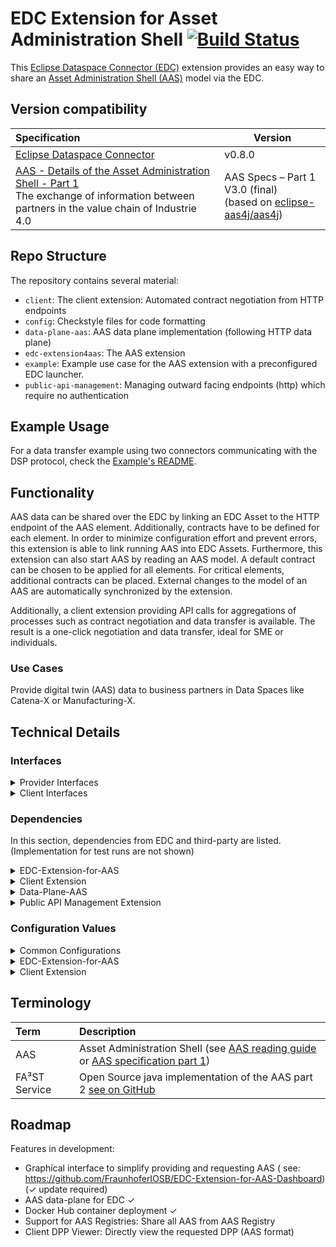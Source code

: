 # EDC Extension for Asset Administration Shell [![Build Status](https://github.com/FraunhoferIOSB/EDC-Extension-for-AAS/actions/workflows/gradle.yml/badge.svg)](https://github.com/FraunhoferIOSB/EDC-Extension-for-AAS/actions)

This [Eclipse Dataspace Connector (EDC)](https://github.com/eclipse-dataspaceconnector/DataSpaceConnector) extension
provides an easy way to share
an [Asset Administration Shell (AAS)](https://www.plattform-i40.de/SiteGlobals/IP/Forms/Listen/Downloads/EN/Downloads_Formular.html?cl2Categories_TechnologieAnwendungsbereich_name=Verwaltungsschale)
model via the EDC.

## Version compatibility

| Specification                                                                                                                                                                                                                                                                | Version                                                                                                      |
|:-----------------------------------------------------------------------------------------------------------------------------------------------------------------------------------------------------------------------------------------------------------------------------|--------------------------------------------------------------------------------------------------------------|
| [Eclipse Dataspace Connector](https://github.com/eclipse-dataspaceconnector/DataSpaceConnector)                                                                                                                                                                              | v0.8.0                                                                                                       |
| [AAS - Details of the Asset Administration Shell - Part 1](https://www.plattform-i40.de/IP/Redaktion/EN/Downloads/Publikation/Details_of_the_Asset_Administration_Shell_Part1_V3.html)<br />The exchange of information between partners in the value chain of Industrie 4.0 | AAS Specs – Part 1 V3.0 (final)<br/>(based on [eclipse-aas4j/aas4j](https://github.com/eclipse-aas4j/aas4j)) |

## Repo Structure

The repository contains several material:

- `client`: The client extension: Automated contract negotiation from HTTP endpoints
- `config`: Checkstyle files for code formatting
- `data-plane-aas`: AAS data plane implementation (following HTTP data plane)
- `edc-extension4aas`: The AAS extension
- `example`: Example use case for the AAS extension with a preconfigured EDC launcher.
- `public-api-management`: Managing outward facing endpoints (http) which require no authentication

<!-- ------------------Template Section --------------------------- -->

## Example Usage

For a data transfer example using two connectors communicating with the DSP protocol, check
the [Example's README](example/README.md).

## Functionality

AAS data can be shared over the EDC by linking an EDC Asset to the HTTP endpoint of the AAS element. Additionally,
contracts have to be defined for each element. In order to minimize configuration effort and prevent errors, this
extension is able to link running AAS into EDC Assets. Furthermore, this extension can also start AAS by reading an AAS
model. A default contract can be chosen to be applied for all elements. For critical elements, additional contracts can
be placed. External changes to the model of an AAS are automatically synchronized by the extension.

Additionally, a client extension providing API calls for aggregations of processes such as contract negotiation and data
transfer is available. The result is a one-click negotiation and data transfer, ideal for SME or individuals.

### Use Cases

Provide digital twin (AAS) data to business partners in Data Spaces like Catena-X or Manufacturing-X.

## Technical Details

### Interfaces

<details>

<summary>Provider Interfaces</summary>

| HTTP Method | Interface (edc:1234/api/...) ((a) = only for authenticated users) | Parameters ((r) = required)                                                                                                                            | Description                                                                                                                                                                                                                                                                                                               |
|:------------|:------------------------------------------------------------------|:-------------------------------------------------------------------------------------------------------------------------------------------------------|:--------------------------------------------------------------------------------------------------------------------------------------------------------------------------------------------------------------------------------------------------------------------------------------------------------------------------|
| GET         | config (a)                                                        | -                                                                                                                                                      | Get current extension configuration values.                                                                                                                                                                                                                                                                               |
| PUT         | config (a)                                                        | Body: Updated config values (JSON) (r)                                                                                                                 | Update config values.                                                                                                                                                                                                                                                                                                     |
| POST        | service (a)                                                       | Query Parameter "url" (r)                                                                                                                              | Register a standalone AAS service (e.g., FA³ST) to this extension.                                                                                                                                                                                                                                                        |
| DELETE      | service (a)                                                       | Query Parameter "url" (r)                                                                                                                              | Unregister an AAS service (e.g., FA³ST) from this extension, possibly shutting down the service if it has been started internally.                                                                                                                                                                                        |
| POST        | environment (a)                                                   | Query Parameters: "environment": Path to AAS environment (r), "port": Port of service to be created , "config": Path of AAS service configuration file | Create a new AAS service. Either (http) "port" or "config" must be given to ensure communication with the AAS service via an HTTP endpoint on the service's side. This command returns the URL of the newly created AAS service on success, which can be used to remove the service using the interface "DELETE /service" |
| GET         | selfDescription                                                   | -                                                                                                                                                      | Return self description of extension.                                                                                                                                                                                                                                                                                     |

</details>

<details>
<summary>Client Interfaces</summary>

| HTTP Method | Interface (edc:1234/api/automated/...) ((a) = only for authenticated users) | Parameters ((r) = required)                                                                                                                                        | Description                                                                                                                                                                                                                                                                                                                                      |
|:------------|:----------------------------------------------------------------------------|:-------------------------------------------------------------------------------------------------------------------------------------------------------------------|:-------------------------------------------------------------------------------------------------------------------------------------------------------------------------------------------------------------------------------------------------------------------------------------------------------------------------------------------------|
| POST        | negotiate (a)                                                               | Query Parameter "providerUrl": URL (r), Query Parameter "providerId": String (r), Query Parameter "assetId": String (r), Query Parameter "dataDestinationUrl": URL | Perform an automated contract negotiation with a provider (given provider URL and ID) and get the data stored for the specified asset. Optionally, a data destination URL can be specified where the data is sent to instead of the extension's log.                                                                                             |
| GET         | dataset (a)                                                                 | Query Parameter "providerUrl": URL (r), Query Parameter "assetId": String (r), Query Parameter "providerId": String (r)                                            | Get dataset from the specified provider's catalog that contains the specified asset's policies.                                                                                                                                                                                                                                                  |
| POST        | negotiateContract (a)                                                       | request body: org.eclipse.edc.connector.contract.spi.types.negotiation.ContractRequest (r)                                                                         | Using a contractRequest (JSON in http request body), negotiate a contract. Returns the corresponding agreementId on success.                                                                                                                                                                                                                     |
| GET         | transfer (a)                                                                | Query Parameter "providerUrl": URL (r), Query Parameter "agreementId": String (r), Query Parameter "assetId": String (r), Query Parameter "dataDestinationUrl"     | Submits a data transfer request to the providerUrl. On success, returns the data behind the specified asset. Optionally, a data destination URL can be specified where the data is sent to instead of the extension's log.                                                                                                                       |
| POST        | acceptedPolicies (a)                                                        | request body: List of PolicyDefinitions (JSON) (r)                                                                                                                 | Adds the given PolicyDefinitions to the accepted PolicyDefinitions list (Explanation: On fully automated negotiation, the provider's PolicyDefinition is matched against the consumer's accepted PolicyDefinitions list. If any PolicyDefinition fits the provider's, the negotiation continues.) Returns "OK"-Response if requestBody is valid. |
| GET         | acceptedPolicies (a)                                                        | -                                                                                                                                                                  | Returns the client extension's accepted policy definitions for fully automated negotiation.                                                                                                                                                                                                                                                      |
| DELETE      | acceptedPolicies (a)                                                        | request body: PolicyDefinition: PolicyDefinition (JSON) (r)                                                                                                        | Updates the client extension's accepted policy definition with the same policyDefinitionId as the request.                                                                                                                                                                                                                                       |
| PUT         | acceptedPolicies (a)                                                        | request body: PolicyDefinitionId: String (JSON) (r)                                                                                                                | Deletes a client extension's accepted policy definition with the same policyDefinitionId as the request.                                                                                                                                                                                                                                         |

</details>

### Dependencies

In this section, dependencies from EDC and third-party are listed. (Implementation for test runs are not shown)
<details>
<summary>EDC-Extension-for-AAS</summary>

| Name                                          | Description                                                                                         |
|:----------------------------------------------|:----------------------------------------------------------------------------------------------------|
| public-api-management (local)                 | Centralized http authentication request filter                                                      |
| data-plane-aas (local)                        | Allowing easy communication with AAS services through AAS data addresses                            |
| de.fraunhofer.iosb.ilt.faaast.service:starter | [FA³ST Service](https://github.com/FraunhoferIOSB/FAAAST-Service) to start AAS services internally. |
| org.eclipse.edc:http-spi                      | OkHttp3 Fields                                                                                      |
| org.eclipse.edc:management-api                | EDC Asset/Contract Management                                                                       |

</details>
<details>
<summary>Client Extension</summary>  

| Name                                        | Description                                                              |
|:--------------------------------------------|:-------------------------------------------------------------------------|
| public-api-management (local)               | Centralized http authentication request filter                           |
| data-plane-aas (local)                      | Allowing easy communication with AAS services through AAS data addresses |
| org.eclipse.edc:connector-core              | PolicyService                                                            |
| org.eclipse.edc:control-plane-contract      | Observe contract negotiations                                            |
| org.eclipse.edc:control-plane-transform     | Type transformers                                                        |
| org.eclipse.edc:data-plane-http-spi         | HttpDataAddress                                                          |
| org.eclipse.edc:dsp-catalog-http-dispatcher | EDC constants                                                            |
| org.eclipse.edc:json-ld-lib                 | JsonLD expansion                                                         |
| org.eclipse.edc:management-api              | EDC WebService for registering endpoints                                 |

</details>
<details>
<summary>Data-Plane-AAS</summary>

| Name                                      | Description                                                                        |
|:------------------------------------------|:-----------------------------------------------------------------------------------|
| org.eclipse.edc:data-plane-spi            | Data-plane functionality                                                           |
| org.eclipse.edc:lib                       | OkHttp3 Fields + EdcHttpClient implementation                                      |
| org.eclipse.digitaltwin.aas4j:aas4j-model | [Eclipse AAS4J java model](https://github.com/eclipse-aas4j/aas4j/tree/main/model) |

</details>
<details>
<summary>Public API Management Extension</summary>  

| Name                     | Description            |
|:-------------------------|:-----------------------|
| org.eclipse.edc:auth-spi | EDC Authentication SPI |

</details>

### Configuration Values

<details>
<summary>Common Configurations</summary>

| Key                                               | Values            | Description                                                                                                                                                                            |
|:--------------------------------------------------|:------------------|:---------------------------------------------------------------------------------------------------------------------------------------------------------------------------------------|
| edc.dataplane.aas.acceptAllSelfSignedCertificates | True/<u>False</u> | Accept self-signed certificates from ALL AAS services (internal+external, provider+consumer)                                                                                           |
| edc.dataplane.aas.acceptOwnSelfSignedCertificates | True/<u>False</u> | Accept self-signed certificates from registered services (example: Creating AAS service in extension -> extension registers service at dataplane to allow its self-signed certificate) |

</details>
<details>
<summary>EDC-Extension-for-AAS</summary>

| Key                               | Value Type        | Description                                                                                                                                                                      |
|:----------------------------------|:------------------|:---------------------------------------------------------------------------------------------------------------------------------------------------------------------------------|
| edc.aas.defaultAccessPolicyPath   | path              | Path to an access policy file (JSON). This policy will be used as the default access policy for all assets created after the configuration value has been set.                   |
| edc.aas.defaultContractPolicyPath | path              | Path to a contract policy file (JSON). This policy will be used as the default contract policy for all assets created after the configuration value has been set.                |
| edc.aas.exposeSelfDescription     | boolean           | Whether the Self Description should be exposed on {edc}/api/selfDescription. When set to False, the selfDescription is still available for authenticated requests. Default: True |
| edc.aas.localAASModelPath         | path              | A path to a serialized AAS environment compatible to specification version 3.0RC01 (see: https://github.com/FraunhoferIOSB/FAAAST-Service/blob/main/README.md)                   |
| edc.aas.localAASServiceConfigPath | path              | Path to AAS config for locally started AAS service. Required, if localAASServicePort is not defined, but localAASModelPath is defined.                                           |
| edc.aas.localAASServicePort       | Open network port | Port to locally created AAS service. Required, if localAASModelPath is defined and localAASServiceConfigPath is not defined.                                                     |
| edc.aas.onlySubmodels             | boolean           | (Provider) Only register submodels of AAS services. Default: False                                                                                                               |
| edc.aas.remoteAasLocation         | URL               | Register a URL of an AAS service (such as FA³ST) that is already running and is conformant with official AAS API specification                                                   |
| edc.aas.syncPeriod                | number in seconds | Time period in which AAS services should be polled for structural changes (added/deleted elements etc.). Default: 5 (seconds).                                                   |

</details>
<details>
<summary>Client Extension</summary>  

| Key                                      | Value Type              | Description                                                                                                                                                                   |
|:-----------------------------------------|:------------------------|:------------------------------------------------------------------------------------------------------------------------------------------------------------------------------|
| edc.client.acceptAllProviderOffers       | True/<u>False</u>       | Accept any contractOffer offered by all provider connectors on automated contract negotiation (e.g., trusted provider)                                                        |
| edc.client.acceptedPolicyDefinitionsPath | path                    | Path pointing to a JSON-file containing acceptable PolicyDefinitions for automated contract negotiation in a list (only policies must match in a provider's PolicyDefinition) |
| edc.client.waitForAgreementTimeout       | whole number in seconds | How long should the extension wait for an agreement when automatically negotiating a contract? Default value is 10(s).                                                        |
| edc.client.waitForTransferTimeout        | whole number in seconds | How long should the extension wait for a data transfer when automatically negotiating a contract? Default value is 10(s).                                                     |

</details>

## Terminology

| Term          | Description                                                                                                                                                                                                                                                                                                                      |
|:--------------|:---------------------------------------------------------------------------------------------------------------------------------------------------------------------------------------------------------------------------------------------------------------------------------------------------------------------------------|
| AAS           | Asset Administration Shell (see [AAS reading guide](https://www.plattform-i40.de/IP/Redaktion/DE/Downloads/Publikation/Asset_Administration_Shell_Reading_Guide.html) or [AAS specification part 1](https://www.plattform-i40.de/IP/Redaktion/DE/Downloads/Publikation/Details_of_the_Asset_Administration_Shell_Part1_V3.html)) |
| FA³ST Service | Open Source java implementation of the AAS part 2 [see on GitHub](https://github.com/FraunhoferIOSB/FAAAST-Service)                                                                                                                                                                                                              |

## Roadmap

Features in development:

- Graphical interface to simplify providing and requesting AAS (
  see: https://github.com/FraunhoferIOSB/EDC-Extension-for-AAS-Dashboard) (&#x2713; update required)
- AAS data-plane for EDC &#x2713;
- Docker Hub container deployment &#x2713;
- Support for AAS Registries: Share all AAS from AAS Registry
- Client DPP Viewer: Directly view the requested DPP (AAS format)
